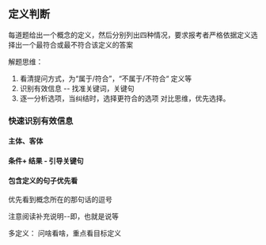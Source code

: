 ## 定义判断

每道题给出一个概念的定义，然后分别列出四种情况，要求报考者严格依据定义选择出一个最符合或最不符合该定义的答案

解题思维：

1. 看清提问方式，为“属于/符合”，“不属于/不符合“ 定义等
2. 识别有效信息 -- 找准关键词，关键句
3. 逐一分析选项，当纠结时，选择更符合的选项 对比思维，优先选择。



### 快速识别有效信息

#### 主体、客体



#### 条件+ 结果 - 引导关键句



#### 包含定义的句子优先看

优先看到概念所在的那句话的逗号

注意阅读补充说明--即，也就是说等

多定义： 问啥看啥，重点看目标定义